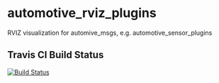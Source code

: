 # automotive_rviz_plugins
RVIZ visualization for automive_msgs, e.g. automotive_sensor_plugins


## Travis CI Build Status

[![Build Status](https://travis-ci.org/tno-ivs/automotive_msgs.svg)](https://travis-ci.org/tno-ivs/automotive_rviz_plugins)
